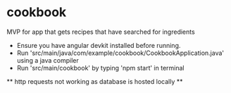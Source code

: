 # cookbook
MVP for app that gets recipes that have searched for ingredients
- Ensure you have angular devkit installed before running.
- Run 'src/main/java/com/example/cookbook/CookbookApplication.java' using a java compiler
- Run 'src/main/cookbook' by typing 'npm start' in terminal

** http requests not working as database is hosted locally **
